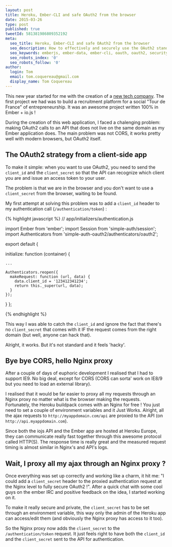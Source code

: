 ```yaml
---
layout: post
title: Heroku, Ember-CLI and safe OAuth2 from the browser
date: 2015-03-26
type: post
published: true
tweetId: 581381986809352192
meta:
  seo_title: Heroku, Ember-CLI and safe OAuth2 from the browser
  seo_description: How to effectively and securely use the OAuth2 standard to authorize API authentication calls from the browser with Ember-CLI and ember-simple-auth.
  seo_keywords: emberjs, ember-data, ember-cli, oauth, oauth2, security, ember-simple-auth, simple, auth, heroku
  seo_robots_index: '0'
  seo_robots_follow: '0'
author:
  login: Tom
  email: tom.coquereau@gmail.com
  display_name: Tom Coquereau
---
```


This new year started for me with the creation of a [new tech company](http://www.blaaast.co). The first project we had was to build a recruitment platform for a social "Tour de France" of entrepreneurship. It was an awesome project written 100% in Ember + io.js !

During the creation of this web application, I faced a chalenging problem: making OAuth2 calls to an API that does not live on the same domain as my Ember application does. The main problem was not CORS, it works pretty well with modern browsers, but OAuth2 itself.

## The OAuth2 strategy from a client-side app

To make it simple: when you want to use OAuth2, you need to send the `client_id` and the `client_secret` so that the API can recognize which client you are and issue an access token to your user.

The problem is that we are in the browser and you don't want to use a `client_secret` from the browser, waiting to be found.

My first attempt at solving this problem was to add a `client_id` header to my authentication call (`/authentication/token`) :

{% highlight javascript %}
// app/initializers/authentication.js

import Ember from 'ember';
import Session from 'simple-auth/session';
import Authenticators from 'simple-auth-oauth2/authenticators/oauth2';

export default {

  initialize: function (container) {

    ...

    Authenticators.reopen({
      makeRequest: function (url, data) {
        data.client_id = '123412341234';
        return this._super(url, data);
      }
    });
  }
};

{% endhighlight %}

This way I was able to catch the `client_id` and ignore the fact that there's no `client_secret` that comes with it IF the request comes from the right domain (but well, anyone can hack that).

Alright, it works. But it's not standard and it feels 'hacky'.

## Bye bye CORS, hello Nginx proxy

After a couple of days of euphoric development I realised that I had to support IE9. No big deal, except for CORS (CORS can sorta' work on IE8/9 but you need to load an external library).

I realised that it would be far easier to proxy all my requests through an Nginx proxy no matter what is the browser making the requests. Fortunately, the Heroku buildpack comes with an Nginx for free ! You just need to set a couple of environment variables and it Just Works. Alright, all the ajax requests to `http://myappdomain.com/api` are proxied to the API (on `http://api.myappdomain.com`).

Since both the iojs API and the Ember app are hosted at Heroku Europe, they can communicate really fast together through this awesome protocol called HTTP(S). The response time is really great and the measured request timing is almost similar in Nginx's and API's logs.

## Wait, I proxy all my ajax through an Nginx proxy ?

Once everything was set up correctly and working like a charm, it hit me: "I could add a `client_secret` header to the proxied authentication request at the Nginx level to fully secure OAuth2 !". After a quick chat with some cool guys on the ember IRC and positive feedback on the idea, I started working on it.

To make it really secure and private, the `client_secret` has to be set through an environment variable, this way only the admin of the Heroku app can access/edit them (and obviously the Nginx proxy has access to it too).

So the Nginx proxy now adds the `client_secret` to the `/authentication/token` request. It just feels right to have both the `client_id` and the `client_secret` sent to the API for authentication.
